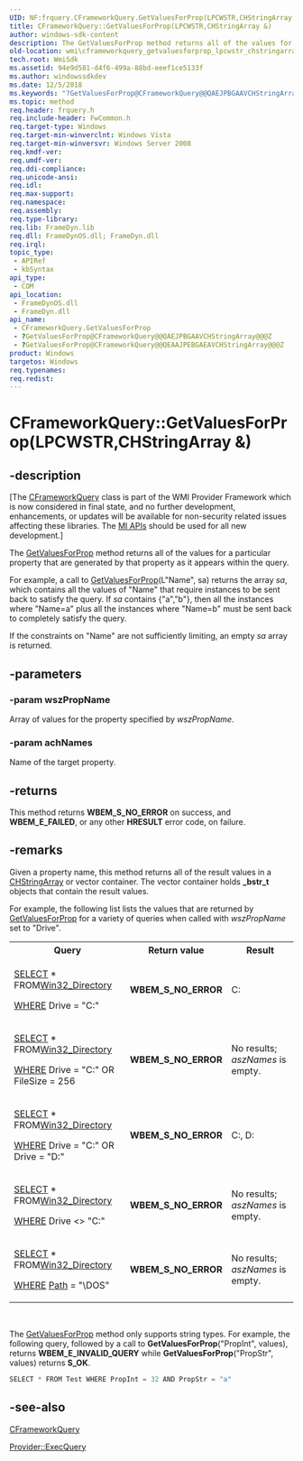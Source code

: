 ```yaml
---
UID: NF:frquery.CFrameworkQuery.GetValuesForProp(LPCWSTR,CHStringArray &)
title: CFrameworkQuery::GetValuesForProp(LPCWSTR,CHStringArray &)
author: windows-sdk-content
description: The GetValuesForProp method returns all of the values for a particular property that are generated by that property as it appears within the query.
old-location: wmi\cframeworkquery_getvaluesforprop_lpcwstr_chstringarray__.htm
tech.root: WmiSdk
ms.assetid: 94e9d581-d4f6-499a-88bd-eeef1ce5133f
ms.author: windowssdkdev
ms.date: 12/5/2018
ms.keywords: "?GetValuesForProp@CFrameworkQuery@@QAEJPBGAAVCHStringArray@@@Z, ?GetValuesForProp@CFrameworkQuery@@QEAAJPEBGAEAVCHStringArray@@@Z, CFrameworkQuery interface [Windows Management Instrumentation],GetValuesForProp method, CFrameworkQuery.GetValuesForProp, CFrameworkQuery.GetValuesForProp(LPCWSTR,CHStringArray &), CFrameworkQuery::GetValuesForProp, CFrameworkQuery::GetValuesForProp(CHStringArray&,LPCWSTR), CFrameworkQuery::GetValuesForProp(LPCWSTR,CHStringArray &), GetValuesForProp, GetValuesForProp method [Windows Management Instrumentation], GetValuesForProp method [Windows Management Instrumentation],CFrameworkQuery interface, frquery/CFrameworkQuery::GetValuesForProp, wmi.cframeworkquery_getvaluesforprop_lpcwstr_chstringarray__"
ms.topic: method
req.header: frquery.h
req.include-header: FwCommon.h
req.target-type: Windows
req.target-min-winverclnt: Windows Vista
req.target-min-winversvr: Windows Server 2008
req.kmdf-ver: 
req.umdf-ver: 
req.ddi-compliance: 
req.unicode-ansi: 
req.idl: 
req.max-support: 
req.namespace: 
req.assembly: 
req.type-library: 
req.lib: FrameDyn.lib
req.dll: FrameDynOS.dll; FrameDyn.dll
req.irql: 
topic_type:
 - APIRef
 - kbSyntax
api_type:
 - COM
api_location:
 - FrameDynOS.dll
 - FrameDyn.dll
api_name:
 - CFrameworkQuery.GetValuesForProp
 - ?GetValuesForProp@CFrameworkQuery@@QAEJPBGAAVCHStringArray@@@Z
 - ?GetValuesForProp@CFrameworkQuery@@QEAAJPEBGAEAVCHStringArray@@@Z
product: Windows
targetos: Windows
req.typenames: 
req.redist: 
---
```


# CFrameworkQuery::GetValuesForProp(LPCWSTR,CHStringArray &)


## -description


<p class="CCE_Message">[The <a href="https://msdn.microsoft.com/60a7d83c-cfea-41fa-8d97-321127d33c43">CFrameworkQuery</a> class 
    is part of the WMI Provider Framework which is now considered in final state, and no further development, 
    enhancements, or updates will be available for non-security related issues affecting these libraries. The 
    <a href="https://msdn.microsoft.com/7F311E1B-5CE6-488D-9411-DE1822D95C3B">MI APIs</a> should be used for all new 
    development.]

The <a href="https://msdn.microsoft.com/b5ed4b48-f622-4a55-897d-d800ada0270f">GetValuesForProp</a> method returns all of the values for a particular property that are generated by that property as it appears within the query.

For example, a call to <a href="https://msdn.microsoft.com/b5ed4b48-f622-4a55-897d-d800ada0270f">GetValuesForProp</a>(L"Name", sa) returns the array <i>sa</i>, which contains all the values of "Name" that require instances to be sent back to satisfy the query. If <i>sa</i> contains {"a","b"}, then all the instances where "Name=a" plus all the instances where "Name=b" must be sent back to completely satisfy the query.

If the constraints on "Name" are not sufficiently limiting, an empty <i>sa</i> array is returned.


## -parameters




### -param wszPropName

Array of values for the property specified by <i>wszPropName</i>.


### -param achNames

Name of the target property.


## -returns



This method returns <b>WBEM_S_NO_ERROR</b> on success, and <b>WBEM_E_FAILED</b>, or any other <b>HRESULT</b> error code, on failure.




## -remarks



Given a property name, this method returns all of the result values in a <a href="https://msdn.microsoft.com/62959345-4fed-4107-b155-1746ad35c658">CHStringArray</a> or vector container. The vector container holds <b>_bstr_t</b> objects that contain the result values.

For example, the following list lists the values that are returned by <a href="https://msdn.microsoft.com/b5ed4b48-f622-4a55-897d-d800ada0270f">GetValuesForProp</a> for a variety of queries when called with <i>wszPropName</i> set to "Drive".

<table>
<tr>
<th>Query</th>
<th>Return value</th>
<th>Result</th>
</tr>
<tr>
<td>

<a href="https://msdn.microsoft.com/9c1a164e-4728-4fbe-8a49-b571005a46ec">SELECT</a> * FROM<a href="https://msdn.microsoft.com/d61cb5ee-8e87-4604-95e6-325c9b543411">Win32_Directory</a>



<a href="https://msdn.microsoft.com/9c1a164e-4728-4fbe-8a49-b571005a46ec">WHERE</a> Drive = "C:"

</td>
<td><b>WBEM_S_NO_ERROR</b></td>
<td>C:</td>
</tr>
<tr>
<td>

<a href="https://msdn.microsoft.com/9c1a164e-4728-4fbe-8a49-b571005a46ec">SELECT</a> * FROM<a href="https://msdn.microsoft.com/d61cb5ee-8e87-4604-95e6-325c9b543411">Win32_Directory</a>



<a href="https://msdn.microsoft.com/9c1a164e-4728-4fbe-8a49-b571005a46ec">WHERE</a> Drive = "C:" OR FileSize = 256

</td>
<td><b>WBEM_S_NO_ERROR</b></td>
<td>No results; <i>aszNames</i> is empty.</td>
</tr>
<tr>
<td>

<a href="https://msdn.microsoft.com/9c1a164e-4728-4fbe-8a49-b571005a46ec">SELECT</a> * FROM<a href="https://msdn.microsoft.com/d61cb5ee-8e87-4604-95e6-325c9b543411">Win32_Directory</a>



<a href="https://msdn.microsoft.com/9c1a164e-4728-4fbe-8a49-b571005a46ec">WHERE</a> Drive = "C:" OR Drive = "D:"

</td>
<td><b>WBEM_S_NO_ERROR</b></td>
<td>C:, D:</td>
</tr>
<tr>
<td>

<a href="https://msdn.microsoft.com/9c1a164e-4728-4fbe-8a49-b571005a46ec">SELECT</a> * FROM<a href="https://msdn.microsoft.com/d61cb5ee-8e87-4604-95e6-325c9b543411">Win32_Directory</a>



<a href="https://msdn.microsoft.com/9c1a164e-4728-4fbe-8a49-b571005a46ec">WHERE</a> Drive &lt;&gt; "C:"

</td>
<td><b>WBEM_S_NO_ERROR</b></td>
<td>No results; <i>aszNames</i> is empty.</td>
</tr>
<tr>
<td>

<a href="https://msdn.microsoft.com/9c1a164e-4728-4fbe-8a49-b571005a46ec">SELECT</a> * FROM<a href="https://msdn.microsoft.com/d61cb5ee-8e87-4604-95e6-325c9b543411">Win32_Directory</a>



<a href="https://msdn.microsoft.com/9c1a164e-4728-4fbe-8a49-b571005a46ec">WHERE</a>
<a href="https://msdn.microsoft.com/cc0d2c56-bb69-4008-8688-0166714ea5fd">Path</a> = "\DOS"

</td>
<td><b>WBEM_S_NO_ERROR</b></td>
<td>No results; <i>aszNames</i> is empty.</td>
</tr>
</table>
 

The <a href="https://msdn.microsoft.com/b5ed4b48-f622-4a55-897d-d800ada0270f">GetValuesForProp</a> method only supports string types. For example, the following query, followed by a call to <b>GetValuesForProp</b>("PropInt", values), returns <b>WBEM_E_INVALID_QUERY</b> while <b>GetValuesForProp</b>("PropStr", values) returns <b>S_OK</b>.


```cpp
SELECT * FROM Test WHERE PropInt = 32 AND PropStr = "a"
```





## -see-also




<a href="https://msdn.microsoft.com/60a7d83c-cfea-41fa-8d97-321127d33c43">CFrameworkQuery</a>



<a href="https://msdn.microsoft.com/94d5c8ee-2d61-42af-9a22-cc0df423b245">Provider::ExecQuery</a>
 

 

